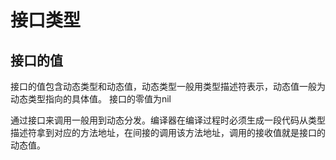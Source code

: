 # 接口类型

## 接口的值

接口的值包含动态类型和动态值，动态类型一般用类型描述符表示，动态值一般为动态类型指向的具体值。
接口的零值为nil

通过接口来调用一般用到动态分发。编译器在编译过程时必须生成一段代码从类型描述符拿到对应的方法地址，在间接的调用该方法地址，调用的接收值就是接口的动态值。
